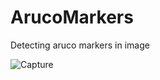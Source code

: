# ArucoMarkers

Detecting aruco markers in image

![Capture](https://user-images.githubusercontent.com/57573864/106277739-3dda1c80-6242-11eb-82e8-6d4d3ba13c0b.PNG)

